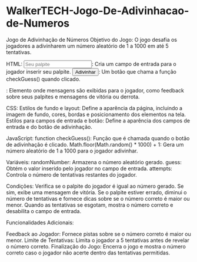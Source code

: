 # WalkerTECH-Jogo-De-Adivinhacao-de-Numeros
Jogo de Adivinhação de Números Objetivo do Jogo: O jogo desafia os jogadores a adivinharem um número aleatório de 1 a 1000 em até 5 tentativas.

HTML:
<input type="number" id="guess" placeholder="Seu palpite">: Cria um campo de entrada para o jogador inserir seu palpite.
<button onclick="checkGuess()">Adivinhar</button>: Um botão que chama a função checkGuess() quando clicado.
<p id="message"></p>: Elemento onde mensagens são exibidas para o jogador, como feedback sobre seus palpites e mensagens de vitória ou derrota.

CSS:
Estilos de fundo e layout: Define a aparência da página, incluindo a imagem de fundo, cores, bordas e posicionamento dos elementos na tela.
Estilos para campos de entrada e botão: Define a aparência dos campos de entrada e do botão de adivinhação.

JavaScript:
function checkGuess(): Função que é chamada quando o botão de adivinhação é clicado.
Math.floor(Math.random() * 1000) + 1: Gera um número aleatório de 1 a 1000 para o jogador adivinhar.

Variáveis:
randomNumber: Armazena o número aleatório gerado.
guess: Obtém o valor inserido pelo jogador no campo de entrada.
attempts: Controla o número de tentativas restantes do jogador.

Condições:
Verifica se o palpite do jogador é igual ao número gerado. Se sim, exibe uma mensagem de vitória.
Se o palpite estiver errado, diminui o número de tentativas e fornece dicas sobre se o número correto é maior ou menor.
Quando as tentativas se esgotam, mostra o número correto e desabilita o campo de entrada.

Funcionalidades Adicionais:

Feedback ao Jogador: Fornece pistas sobre se o número correto é maior ou menor.
Limite de Tentativas: Limita o jogador a 5 tentativas antes de revelar o número correto.
Finalização do Jogo: Encerra o jogo e mostra o número correto caso o jogador não acerte dentro das tentativas permitidas.
